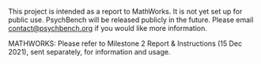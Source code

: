 This project is intended as a report to MathWorks. It is not yet set up for public use. PsychBench will be released publicly in the future. Please email contact@psychbench.org if you would like more information.

MATHWORKS: Please refer to Milestone 2 Report & Instructions (15 Dec 2021), sent separately, for information and usage.
